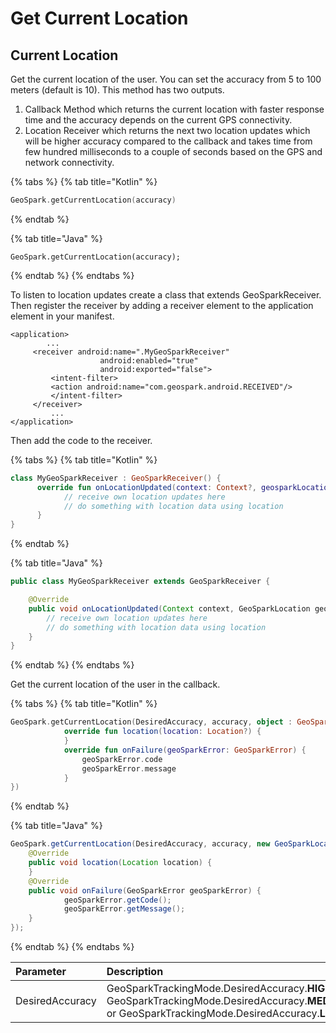 # Get Current Location

## Current Location

Get the current location of the user. You can set the accuracy from 5 to 100 meters \(default is 10\). This method has two outputs.

1. Callback Method which returns the current location with faster response time and the accuracy depends on the current GPS connectivity.
2. Location Receiver which returns the next two location updates which will be higher accuracy compared to the callback and takes time from few hundred milliseconds to a couple of seconds based on the GPS and network connectivity.

{% tabs %}
{% tab title="Kotlin" %}
```kotlin
GeoSpark.getCurrentLocation(accuracy)
```
{% endtab %}

{% tab title="Java" %}
```
GeoSpark.getCurrentLocation(accuracy);
```
{% endtab %}
{% endtabs %}

To listen to location updates create a class that extends GeoSparkReceiver. Then register the receiver by adding a receiver element to the application element in your manifest.

```markup
<application>
        ...
     <receiver android:name=".MyGeoSparkReceiver"
                    android:enabled="true"
                    android:exported="false">
         <intent-filter>
         <action android:name="com.geospark.android.RECEIVED"/>
         </intent-filter>
     </receiver>
         ...
</application>
```

Then add the code to the receiver.

{% tabs %}
{% tab title="Kotlin" %}
```kotlin
class MyGeoSparkReceiver : GeoSparkReceiver() {
      override fun onLocationUpdated(context: Context?, geosparkLocation: GeoSparkLocation?) {
            // receive own location updates here
            // do something with location data using location
      }
}
```
{% endtab %}

{% tab title="Java" %}
```java
public class MyGeoSparkReceiver extends GeoSparkReceiver {

    @Override
    public void onLocationUpdated(Context context, GeoSparkLocation geosparkLocation) {
        // receive own location updates here
		// do something with location data using location
    }
}
```
{% endtab %}
{% endtabs %}

Get the current location of the user in the callback.

{% tabs %}
{% tab title="Kotlin" %}
```kotlin
GeoSpark.getCurrentLocation(DesiredAccuracy, accuracy, object : GeoSparkLocationCallback {
            override fun location(location: Location?) {
            }
            override fun onFailure(geoSparkError: GeoSparkError) {
                geoSparkError.code
                geoSparkError.message
            }
})
```
{% endtab %}

{% tab title="Java" %}
```java
GeoSpark.getCurrentLocation(DesiredAccuracy, accuracy, new GeoSparkLocationCallback(){
    @Override
    public void location(Location location) {
    }
    @Override
    public void onFailure(GeoSparkError geoSparkError) {
            geoSparkError.getCode();
            geoSparkError.getMessage(); 
    }
});
```
{% endtab %}
{% endtabs %}

| **Parameter** | **Description** |
| :--- | :--- |
| DesiredAccuracy | GeoSparkTrackingMode.DesiredAccuracy.**HIGH** or GeoSparkTrackingMode.DesiredAccuracy.**MEDIUM** or GeoSparkTrackingMode.DesiredAccuracy.**LOW** |

